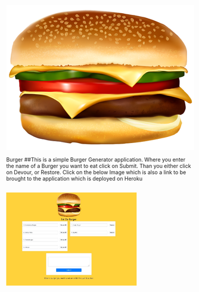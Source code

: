 ![alt text](images/burger.png)

Burger
##This is a simple Burger Generator application. Where you enter the name of a Burger you want to eat click on Submit. Than you either click on Devour, or Restore. Click on the below Image which is also a link to be brought to the application which is deployed on Heroku
##
<a href="https://polar-hollows-18989.herokuapp.com/"><img border="0" alt="W3Schools" src="images/burgerwebsite.JPG" width="350" height="250">
